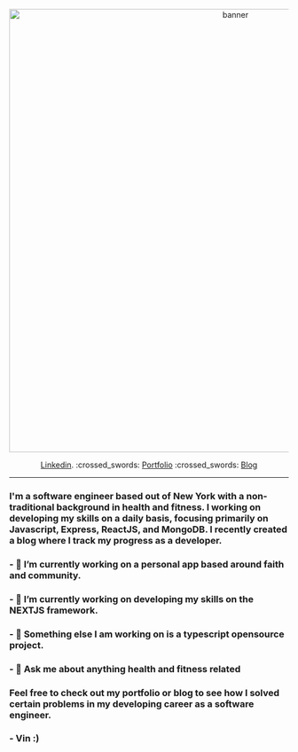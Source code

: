 <!-- ![banner](https://ibb.co/ys7sS6k) -->
<p align="center">
  <img width="800" src="https://i.ibb.co/PC0CQcW/github-name-hero.png" alt="banner">
</p>
<p align="center">
  <a href="https://www.linkedin.com/in/vinny-vilasboa/" target="_blank">Linkedin</a>.     :crossed_swords:     <a href="https://vilasboa.dev" target="_blank">Portfolio</a>     :crossed_swords:     <a href="https://developing-thoughts.com/" target="_blank">Blog</a>
  
  
</p>

---
### I'm a software engineer based out of New York with a non-traditional background in health and fitness. I working on developing my skills on a daily basis, focusing primarily on Javascript, Express, ReactJS, and MongoDB. I recently created a blog where I track my progress as a developer.

### - 🔭 I’m currently working on a personal app based around faith and community.

### - 🌱 I’m currently working on developing my skills on the NEXTJS framework.

### - 🤔 Something else I am working on is a typescript opensource project.

### - 💬 Ask me about anything health and fitness related


### Feel free to check out my portfolio or blog to see how I solved certain problems in my developing career as a software engineer.
 

### - Vin  :)





